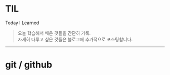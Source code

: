 # TIL
Today I Learned
> 오늘 학습해서 배운 것들을 간단히 기록.  
> 자세히 다루고 싶은 것들은 블로그에 추가적으로 포스팅합니다.
---
# git / github
